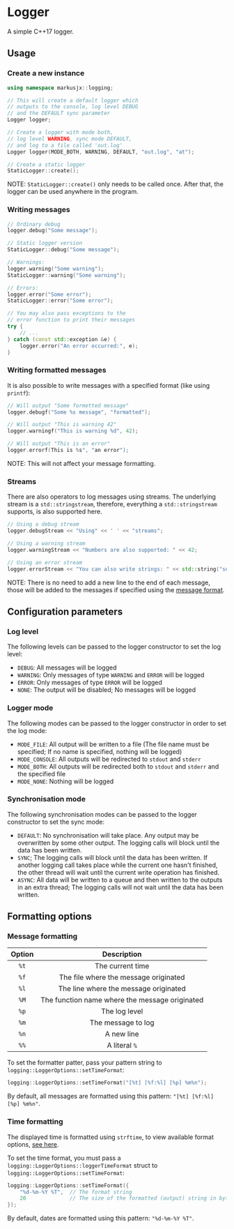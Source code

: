 # Logger
A simple C++17 logger.

## Usage
### Create a new instance
```c++
using namespace markusjx::logging;

// This will create a default logger which
// outputs to the console, log level DEBUG
// and the DEFAULT sync parameter
Logger logger;

// Create a logger with mode both,
// log level WARNING, sync mode DEFAULT,
// and log to a file called 'out.log'
Logger logger(MODE_BOTH, WARNING, DEFAULT, "out.log", "at");

// Create a static logger
StaticLogger::create();
```

NOTE: ``StaticLogger::create()`` only needs to be called once.
After that, the logger can be used anywhere in the program.

### Writing messages
```c++
// Ordinary debug
logger.debug("Some message");

// Static logger version
StaticLogger::debug("Some message");

// Warnings:
logger.warning("Some warning");
StaticLogger::warning("Some warning");

// Errors:
logger.error("Some error");
StaticLogger::error("Some error");

// You may also pass exceptions to the
// error function to print their messages
try {
    // ...
} catch (const std::exception &e) {
    logger.error("An error occurred:", e);
}
```

### Writing formatted messages
It is also possible to write messages with a specified format (like using ``printf``):
```c++
// Will output "Some formetted message"
logger.debugf("Some %s message", "formatted");

// Will output "This is warning 42"
logger.warningf("This is warning %d", 42);

// Will output "This is an error"
logger.errorf(This is %s", "an error");
```

NOTE: This will not affect your message formatting.

### Streams
There are also operators to log messages using streams. The underlying stream is a ``std::stringstream``,
therefore, everything a ``std::stringstream`` supports, is also supported here.
```c++
// Using a debug stream
logger.debugStream << "Using" << ' ' << "streams";

// Using a warning stream
logger.warningStream << "Numbers are also supported: " << 42;

// Using an error stream
logger.errorStream << "You can also write strings: " << std::string("some string");
```
NOTE: There is no need to add a new line to the end of each message,
those will be added to the messages if specified using the [message format](#message-formatting).

## Configuration parameters
### Log level
The following levels can be passed to the logger constructor to set the log level:
* ``DEBUG``: All messages will be logged
* ``WARNING``: Only messages of type ``WARNING`` and ``ERROR`` will be logged
* ``ERROR``: Only messages of type ``ERROR`` will be logged
* ``NONE``: The output will be disabled; No messages will be logged

### Logger mode
The following modes can be passed to the logger constructor in order to set the log mode:
* ``MODE_FILE``: All output will be written to a file
  (The file name must be specified; If no name is specified, nothing will be logged)
* ``MODE_CONSOLE``: All outputs will be redirected to ``stdout`` and ``stderr``
* ``MODE_BOTH``: All outputs will be redirected both to ``stdout`` and ``stderr`` and the specified file
* ``MODE_NONE``: Nothing will be logged

### Synchronisation mode
The following synchronisation modes can be passed to the logger constructor to set the sync mode:
* ``DEFAULT``: No synchronisation will take place. Any output may be overwritten by some other output.
  The logging calls will block until the data has been written.
* ``SYNC``; The logging calls will block until the data has been written. If another logging call takes place
  while the current one hasn't finished, the other thread will wait until the current write operation has finished.
* ``ASYNC``: All data will be written to a queue and then written to the outputs in an extra thread;
  The logging calls will not wait until the data has been written.

## Formatting options
### Message formatting
| Option | Description |
| :---: | :---: |
``%t`` | The current time
``%f`` | The file where the message originated
``%l`` | The line where the message originated
``%M`` | The function name where the message originated
``%p`` | The log level
``%m`` | The message to log
``%n`` | A new line
``%%`` | A literal ``%``

To set the formatter patter, pass your pattern string to ``logging::LoggerOptions::setTimeFormat``:
```c++
logging::LoggerOptions::setTimeFormat("[%t] [%f:%l] [%p] %m%n");
```

By default, all messages are formatted using this pattern: ``"[%t] [%f:%l] [%p] %m%n"``.

### Time formatting
The displayed time is formatted using ``strftime``,
to view available format options, [see here](https://www.cplusplus.com/reference/ctime/strftime/).

To set the time format, you must pass a ``logging::LoggerOptions::loggerTimeFormat``
struct to ``logging::LoggerOptions::setTimeFormat``:
```c++
logging::LoggerOptions::setTimeFormat({
    "%d-%m-%Y %T",  // The format string
    20              // The size of the formatted (output) string in bytes
});
```

By default, dates are formatted using this pattern: ``"%d-%m-%Y %T"``.